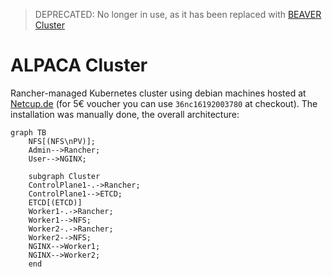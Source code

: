 > DEPRECATED: No longer in use, as it has been replaced with [BEAVER Cluster](../beaver)

# ALPACA Cluster

Rancher-managed Kubernetes cluster using debian machines hosted at [Netcup.de](netcup.de) (for 5€ voucher you can
use `36nc16192003780` at checkout). The installation was manually done, the overall architecture:

```mermaid
graph TB
    NFS[(NFS\nPV)];
    Admin-->Rancher;
    User-->NGINX;

    subgraph Cluster
    ControlPlane1-.->Rancher;
    ControlPlane1-->ETCD;
    ETCD[(ETCD)]
    Worker1-.->Rancher;
    Worker1-->NFS;
    Worker2-.->Rancher;
    Worker2-->NFS;
    NGINX-->Worker1;
    NGINX-->Worker2;
    end
```